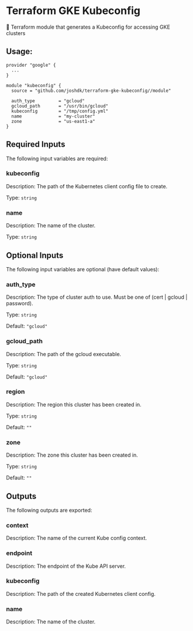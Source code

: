 # Terraform GKE Kubeconfig

📝 Terraform module that generates a Kubeconfig for accessing GKE clusters

## Usage:

```hcl
provider "google" {
  ...
}

module "kubeconfig" {
  source = "github.com/joshdk/terraform-gke-kubeconfig//module"

  auth_type         = "gcloud"
  gcloud_path       = "/usr/bin/gcloud"
  kubeconfig        = "/tmp/config.yml"
  name              = "my-cluster"
  zone              = "us-east1-a"
}
```

## Required Inputs

The following input variables are required:

### kubeconfig

Description: The path of the Kubernetes client config file to create.

Type: `string`

### name

Description: The name of the cluster.

Type: `string`

## Optional Inputs

The following input variables are optional (have default values):

### auth\_type

Description: The type of cluster auth to use. Must be one of (cert | gcloud | password).

Type: `string`

Default: `"gcloud"`

### gcloud\_path

Description: The path of the gcloud executable.

Type: `string`

Default: `"gcloud"`

### region

Description: The region this cluster has been created in.

Type: `string`

Default: `""`

### zone

Description: The zone this cluster has been created in.

Type: `string`

Default: `""`

## Outputs

The following outputs are exported:

### context

Description: The name of the current Kube config context.

### endpoint

Description: The endpoint of the Kube API server.

### kubeconfig

Description: The path of the created Kubernetes client config.

### name

Description: The name of the cluster.

